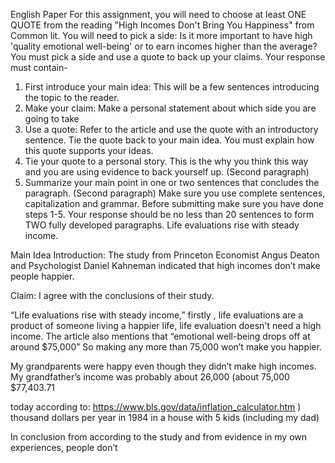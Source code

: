 English Paper
For this assignment, you will need to choose at least ONE QUOTE  from the reading "High Incomes Don't Bring You Happiness" from Common lit. You will need to pick a side: Is it more important to have high 'quality emotional well-being' or to earn incomes higher than the average? You must pick a side and use a quote to back up your claims. 
Your response must contain-

1. First introduce your main idea: This will be a few sentences introducing the topic to the reader.
2. Make your claim: Make a personal statement about which side you are going to take
3. Use a quote: Refer to the article and use the quote with an introductory sentence. Tie the quote back to your main idea. You must explain how this quote supports your ideas. 
4. Tie your quote to a personal story. This is the why you think this way and you are using evidence to back yourself up. (Second paragraph)
5. Summarize your main point in one or two sentences that concludes the paragraph. (Second paragraph)
Make sure you use complete sentences, capitalization and grammar. Before submitting make sure you have done steps 1-5. Your response should be no less than 20 sentences to form TWO fully developed paragraphs. 
Life evaluations rise with steady income.

Main Idea Introduction: The study from Princeton Economist Angus Deaton and Psychologist Daniel Kahneman indicated that high incomes don’t make people happier.

Claim: I agree with the conclusions of their study.

“Life evaluations rise with steady income,” firstly , life evaluations are a product of someone living a happier life, life evaluation doesn't need a high income. The article also mentions that “emotional well-being drops off at around $75,000” So making any more than 75,000 won’t make you happier.

My grandparents were happy even though they didn’t make high incomes.  My grandfather’s income was probably about 26,000 (about 75,000 $77,403.71

today according to: https://www.bls.gov/data/inflation_calculator.htm
) thousand dollars per year in 1984 in a house with 5 kids  (including my dad)

In conclusion from according to the study and from evidence in my own experiences, people don’t
